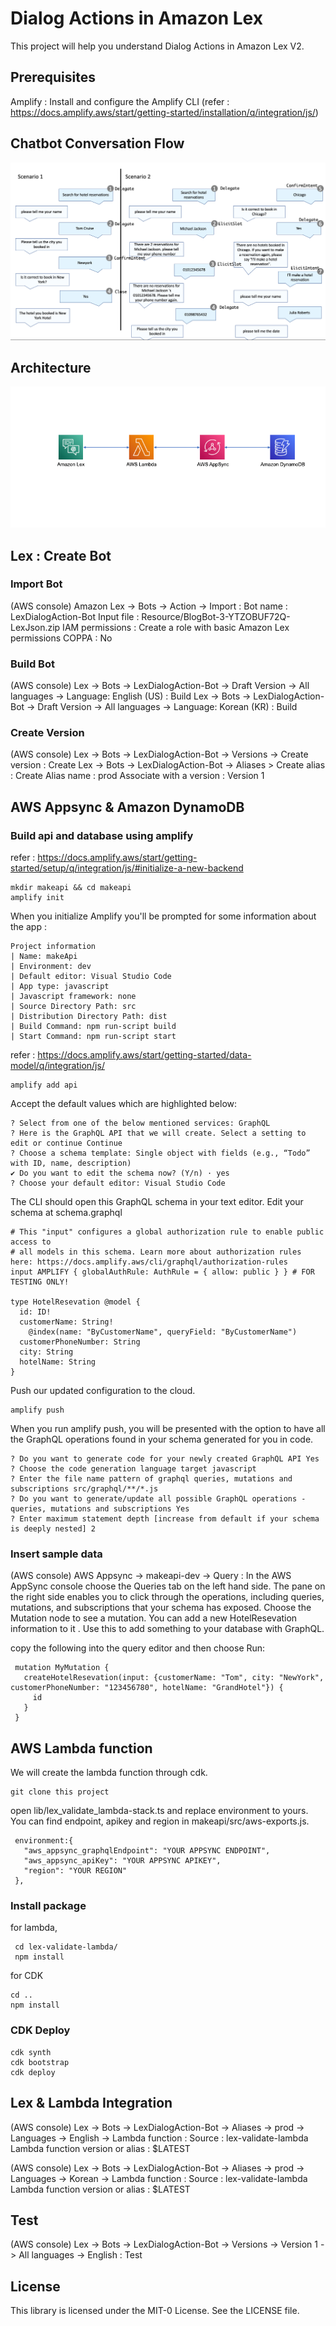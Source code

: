 # Dialog Actions in Amazon Lex

This project will help you understand Dialog Actions in Amazon Lex V2.

## Prerequisites

Amplify : Install and configure the Amplify CLI (refer : https://docs.amplify.aws/start/getting-started/installation/q/integration/js/)

## Chatbot Conversation Flow

![Chatbot Conversation Flow](misc/chot-flow.png?raw=true)

## Architecture

![Architecture](misc/architecture.png?raw=true)

## Lex : Create Bot

### Import Bot

(AWS console) Amazon Lex -> Bots -> Action -> Import :
Bot name : LexDialogAction-Bot
Input file : Resource/BlogBot-3-YTZOBUF72Q-LexJson.zip
IAM permissions : Create a role with basic Amazon Lex permissions
COPPA : No

### Build Bot

(AWS console) Lex -> Bots -> LexDialogAction-Bot -> Draft Version -> All languages -> Language: English (US) : Build
Lex -> Bots -> LexDialogAction-Bot -> Draft Version -> All languages -> Language: Korean (KR) : Build

### Create Version

(AWS console) Lex -> Bots -> LexDialogAction-Bot -> Versions -> Create version : Create
Lex -> Bots -> LexDialogAction-Bot -> Aliases > Create alias : Create
Alias name : prod
Associate with a version : Version 1

## AWS Appsync & Amazon DynamoDB

### Build api and database using amplify

refer : https://docs.amplify.aws/start/getting-started/setup/q/integration/js/#initialize-a-new-backend

    mkdir makeapi && cd makeapi
    amplify init

When you initialize Amplify you'll be prompted for some information about the app :

    Project information
    | Name: makeApi
    | Environment: dev
    | Default editor: Visual Studio Code
    | App type: javascript
    | Javascript framework: none
    | Source Directory Path: src
    | Distribution Directory Path: dist
    | Build Command: npm run-script build
    | Start Command: npm run-script start


refer : https://docs.amplify.aws/start/getting-started/data-model/q/integration/js/

    amplify add api

Accept the default values which are highlighted below:

    ? Select from one of the below mentioned services: GraphQL
    ? Here is the GraphQL API that we will create. Select a setting to edit or continue Continue
    ? Choose a schema template: Single object with fields (e.g., “Todo” with ID, name, description)
    ✔ Do you want to edit the schema now? (Y/n) · yes
    ? Choose your default editor: Visual Studio Code

The CLI should open this GraphQL schema in your text editor. Edit your schema at schema.graphql

    # This "input" configures a global authorization rule to enable public access to
    # all models in this schema. Learn more about authorization rules here: https://docs.amplify.aws/cli/graphql/authorization-rules
    input AMPLIFY { globalAuthRule: AuthRule = { allow: public } } # FOR TESTING ONLY!

    type HotelResevation @model {
      id: ID!
      customerName: String!
        @index(name: "ByCustomerName", queryField: "ByCustomerName")
      customerPhoneNumber: String
      city: String
      hotelName: String
    }

Push our updated configuration to the cloud.

    amplify push

When you run amplify push, you will be presented with the option to have all the GraphQL operations found in your schema generated for you in code.

    ? Do you want to generate code for your newly created GraphQL API Yes
    ? Choose the code generation language target javascript
    ? Enter the file name pattern of graphql queries, mutations and subscriptions src/graphql/**/*.js
    ? Do you want to generate/update all possible GraphQL operations - queries, mutations and subscriptions Yes
    ? Enter maximum statement depth [increase from default if your schema is deeply nested] 2

### Insert sample data

(AWS console) AWS Appsync -> makeapi-dev -> Query :
In the AWS AppSync console choose the Queries tab on the left hand side. The pane on the right side enables you to click through the operations, including queries, mutations, and subscriptions that your schema has exposed. Choose the Mutation node to see a mutation. You can add a new HotelResevation information to it . Use this to add something to your database with GraphQL.

copy the following into the query editor and then choose Run:

     mutation MyMutation {
       createHotelResevation(input: {customerName: "Tom", city: "NewYork", customerPhoneNumber: "123456780", hotelName: "GrandHotel"}) {
         id
       }
     }

## AWS Lambda function

We will create the lambda function through cdk.

    git clone this project

open lib/lex_validate_lambda-stack.ts and replace environment to yours. You can find endpoint, apikey and region in makeapi/src/aws-exports.js.

     environment:{
       "aws_appsync_graphqlEndpoint": "YOUR APPSYNC ENDPOINT",
       "aws_appsync_apiKey": "YOUR APPSYNC APIKEY",
       "region": "YOUR REGION"
     },

### Install package

for lambda,

     cd lex-validate-lambda/
     npm install

for CDK

    cd ..
    npm install

### CDK Deploy

    cdk synth
    cdk bootstrap
    cdk deploy

## Lex & Lambda Integration

(AWS console) Lex -> Bots -> LexDialogAction-Bot -> Aliases -> prod -> Languages -> English -> Lambda function :
Source : lex-validate-lambda
Lambda function version or alias : $LATEST

(AWS console) Lex -> Bots -> LexDialogAction-Bot -> Aliases -> prod -> Languages -> Korean -> Lambda function :
Source : lex-validate-lambda
Lambda function version or alias : $LATEST

## Test

(AWS console) Lex -> Bots -> LexDialogAction-Bot -> Versions -> Version 1 -> All languages -> English : Test

## License

This library is licensed under the MIT-0 License. See the LICENSE file.
